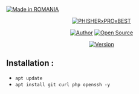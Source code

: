 <p align="left">
<a href="#"><img title="Made in ROMANIA" src="https://img.shields.io/badge/MADE%20IN-ROMANIA-yellow?colorA=%23ff0000&colorB=%23017e40&style=for-the-badge"></a>
</p>
<p align="center">
<a href="#"><img title="PHISHERxPROxBEST" src="https://www.instagram.com/s/aGlnaGxpZ2h0OjE3ODQ3NTM4MTgxMjY4MDkw?igshid=1p1q7t16zk3wv&story_media_id=2369996565552432493_13452014203"></a>
</p>
<p align="center">
<a href="https://github.com/Itzumyk/"><img title="Author" src="https://img.shields.io/badge/Author-Itzu--Myk-red.svg?style=for-the-badge&logo=github"></a>
<a href="#"><img title="Open Source" src="https://img.shields.io/badge/Open%20Source-%E2%9D%A4-green?style=for-the-badge"></a>
</p>
<p align="center">
<a href="#"><img title="Version" src="https://img.shields.io/badge/Version-1.0-green.svg?style=flat-square"></a>

## Installation :

* `apt update`
* `apt install git curl php openssh -y`
